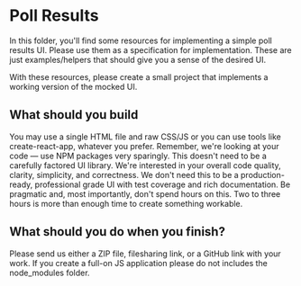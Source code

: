 # Poll Results

In this folder, you'll find some resources for implementing a simple poll
results UI. Please use them as a specification for implementation. These
are just examples/helpers that should give you a sense of the desired UI.

With these resources, please create a small project that implements a working
version of the mocked UI.

## What should you build

You may use a single HTML file and raw CSS/JS or you can use tools like
create-react-app, whatever you prefer. Remember, we're looking at your code —
use NPM packages very sparingly. This doesn't need to be a carefully factored
UI library. We're interested in your overall code quality, clarity, simplicity,
and correctness. We don't need this to be a production-ready, professional grade
UI with test coverage and rich documentation. Be pragmatic and, most importantly,
don't spend hours on this. Two to three hours is more than enough time to
create something workable.

## What should you do when you finish?

Please send us either a ZIP file, filesharing link, or a GitHub link with your
work. If you create a full-on JS application please do not includes the
node_modules folder.


